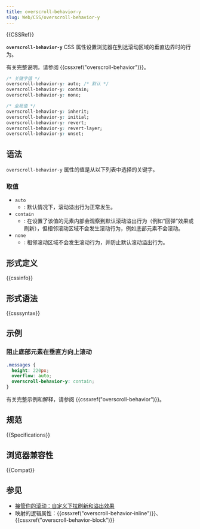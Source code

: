 ```yaml
---
title: overscroll-behavior-y
slug: Web/CSS/overscroll-behavior-y
---
```


{{CSSRef}}

**`overscroll-behavior-y`** CSS 属性设置浏览器在到达滚动区域的垂直边界时的行为。

有关完整说明，请参阅 {{cssxref("overscroll-behavior")}}。

```css
/* 关键字值 */
overscroll-behavior-y: auto; /* 默认 */
overscroll-behavior-y: contain;
overscroll-behavior-y: none;

/* 全局值 */
overscroll-behavior-y: inherit;
overscroll-behavior-y: initial;
overscroll-behavior-y: revert;
overscroll-behavior-y: revert-layer;
overscroll-behavior-y: unset;
```

## 语法

`overscroll-behavior-y` 属性的值是从以下列表中选择的关键字。

### 取值

- `auto`
  - : 默认情况下，滚动溢出行为正常发生。
- `contain`
  - : 在设置了该值的元素内部会观察到默认滚动溢出行为（例如“回弹”效果或刷新），但相邻滚动区域不会发生滚动行为，例如底部元素不会滚动。
- `none`
  - : 相邻滚动区域不会发生滚动行为，并防止默认滚动溢出行为。

## 形式定义

{{cssinfo}}

## 形式语法

{{csssyntax}}

## 示例

### 阻止底部元素在垂直方向上滚动

```css
.messages {
  height: 220px;
  overflow: auto;
  overscroll-behavior-y: contain;
}
```

有关完整示例和解释，请参阅 {{cssxref("overscroll-behavior")}}。

## 规范

{{Specifications}}

## 浏览器兼容性

{{Compat}}

## 参见

- [接管你的滚动：自定义下拉刷新和溢出效果](https://developer.chrome.google.cn/blog/overscroll-behavior/#demo)
- 映射的逻辑属性：{{cssxref("overscroll-behavior-inline")}}、{{cssxref("overscroll-behavior-block")}}

